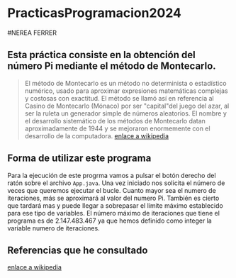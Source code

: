 # PracticasProgramacion2024

#NEREA FERRER

## Esta práctica consiste en la obtención del número Pi mediante el método de Montecarlo.
> El método de Montecarlo es un método no determinista o estadístico numérico, usado para aproximar expresiones matemáticas complejas y costosas con exactitud. El método se llamó así en referencia al Casino de Montecarlo (Mónaco) por ser "capital"del juego del azar, al ser la ruleta un generador simple de números aleatorios. El nombre y el desarrollo sistemático de los métodos de Montecarlo datan aproximadamente de 1944 y se mejoraron enormemente con el desarrollo de la computadora.
[enlace a wikipedia](https://es.wikipedia.org/wiki/Método_de_Montecarlo)

## Forma de utilizar este programa 
Para la ejecución de este progrma vamos a pulsar el botón derecho del ratón sobre el archivo `App.java`. Una vez iniciado nos solicita el número de veces que queremos ejecutar el bucle. Cuanto mayor sea el numero de iteraciones, más se aproximará al valor del numero Pi. También es cierto que tardará mas y puede llegar a sobrepasar el límite máximo establecido para ese tipo de variables.
El número máximo de iteraciones que tiene el programa es de 2.147.483.467 ya que hemos definido como integer la variable numero de iteraciones.

## Referencias que he consultado
[enlace a wikipedia](https://es.wikipedia.org/wiki/M%C3%A9todo_de_Montecarlo)
